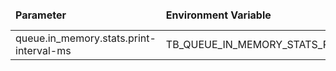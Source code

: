 <table>
  <thead>
      <tr>
          <td style="width: 25%"><b>Parameter</b></td><td style="width: 30%"><b>Environment Variable</b></td><td style="width: 15%"><b>Default Value</b></td><td style="width: 30%"><b>Description</b></td>
      </tr>
  </thead>
  <tbody>
      <tr>
          <td>queue.in_memory.stats.print-interval-ms</td>
          <td>TB_QUEUE_IN_MEMORY_STATS_PRINT_INTERVAL_MS</td>
          <td>60000</td>
          <td>For debug lvl</td>
      </tr>
  </tbody>
</table>
